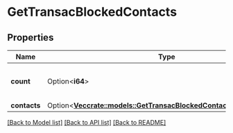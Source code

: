 # GetTransacBlockedContacts

## Properties

Name | Type | Description | Notes
------------ | ------------- | ------------- | -------------
**count** | Option<**i64**> | Count of blocked or unsubscribed contact | [optional]
**contacts** | Option<[**Vec<crate::models::GetTransacBlockedContactsContactsInner>**](getTransacBlockedContacts_contacts_inner.md)> |  | [optional]

[[Back to Model list]](../README.md#documentation-for-models) [[Back to API list]](../README.md#documentation-for-api-endpoints) [[Back to README]](../README.md)


